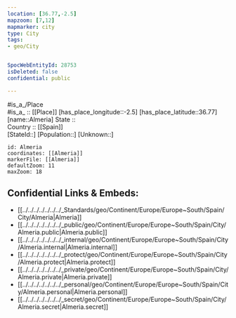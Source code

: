 ```yaml
---
location: [36.77,-2.5] 
mapzoom: [7,12] 
mapmarker: city 
type: City
tags:
- geo/City


SpocWebEntityId: 28753
isDeleted: false
confidential: public

---
```

#is_a_/Place  
#is_a_ :: [[Place]] 
[has_place_longitude::-2.5] 
[has_place_latitude::36.77] 
[name::Almeria] 
State ::  
Country :: [[Spain]]  
[StateId::] 
[Population::] 
[Unknown::] 


```leaflet
id: Almeria
coordinates: [[Almeria]] 
markerFile: [[Almeria]] 
defaultZoom: 11 
maxZoom: 18
```


## Confidential Links & Embeds: 
- [[../../../../../../../_Standards/geo/Continent/Europe/Europe~South/Spain/City/Almeria|Almeria]] 
- [[../../../../../../../_public/geo/Continent/Europe/Europe~South/Spain/City/Almeria.public|Almeria.public]] 
- [[../../../../../../../_internal/geo/Continent/Europe/Europe~South/Spain/City/Almeria.internal|Almeria.internal]] 
- [[../../../../../../../_protect/geo/Continent/Europe/Europe~South/Spain/City/Almeria.protect|Almeria.protect]] 
- [[../../../../../../../_private/geo/Continent/Europe/Europe~South/Spain/City/Almeria.private|Almeria.private]] 
- [[../../../../../../../_personal/geo/Continent/Europe/Europe~South/Spain/City/Almeria.personal|Almeria.personal]] 
- [[../../../../../../../_secret/geo/Continent/Europe/Europe~South/Spain/City/Almeria.secret|Almeria.secret]] 
